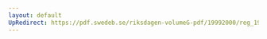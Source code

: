 ```yaml
---
layout: default
UpRedirect: https://pdf.swedeb.se/riksdagen-volumeG-pdf/19992000/reg_19992000/reg_19992000_0334.pdf
---
```

